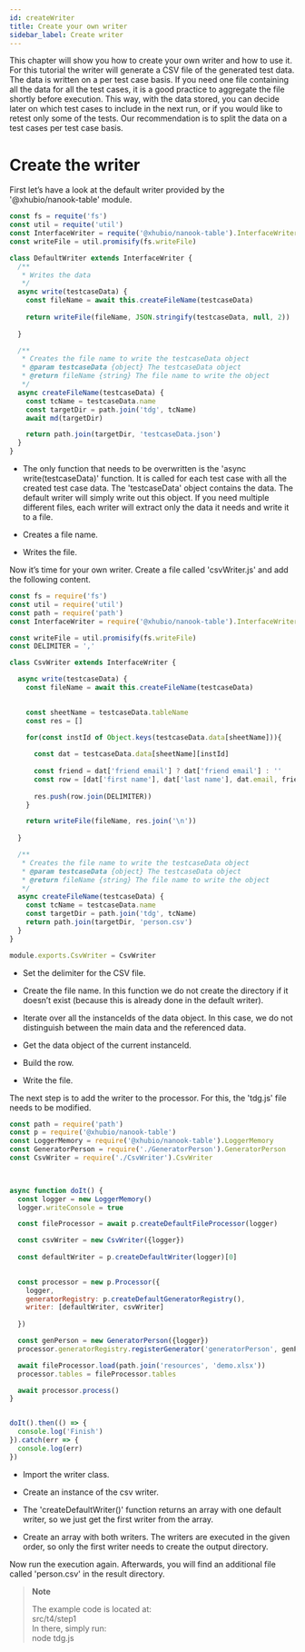 ```yaml
---
id: createWriter
title: Create your own writer
sidebar_label: Create writer
---
```



This chapter will show you how to create your own writer and how to use it. For this tutorial the writer will generate a CSV file of the generated test data. The data is written on a per test case basis. If you need one file containing all the data for all the test cases, it is a good practice to aggregate the file shortly  before execution. This way, with the data stored, you can decide later on which test cases to include in the next run, or if you would like to retest only some of the tests. Our recommendation is to split the data on a test cases per test case basis.

# Create the writer

First let’s have a look at the default writer provided by the '@xhubio/nanook-table' module.

``` js
const fs = requite('fs')
const util = requite('util')
const InterfaceWriter = requite('@xhubio/nanook-table').InterfaceWriter
const writeFile = util.promisify(fs.writeFile)

class DefaultWriter extends InterfaceWriter {
  /**
   * Writes the data
   */
  async write(testcaseData) {          
    const fileName = await this.createFileName(testcaseData)
                                       
    return writeFile(fileName, JSON.stringify(testcaseData, null, 2))
                                       
  }

  /**
   * Creates the file name to write the testcaseData object
   * @param testcaseData {object} The testcaseData object
   * @return fileName {string} The file name to write the object
   */
  async createFileName(testcaseData) {
    const tcName = testcaseData.name
    const targetDir = path.join('tdg', tcName)
    await md(targetDir)

    return path.join(targetDir, 'testcaseData.json')
  }
}
```

  - The only function that needs to be overwritten is the 'async write(testcaseData)' function. It is called for each test case with all the created test case data. The 'testcaseData' object contains the data. The default writer will simply write out this object. If you need multiple different files, each writer will extract only the data it needs and write it to a file.

  - Creates a file name.

  - Writes the file.

Now it’s time for your own writer. Create a file called 'csvWriter.js' and add the following content.

``` js
const fs = require('fs')
const util = require('util')
const path = require('path')
const InterfaceWriter = require('@xhubio/nanook-table').InterfaceWriter

const writeFile = util.promisify(fs.writeFile)
const DELIMITER = ','     

class CsvWriter extends InterfaceWriter {

  async write(testcaseData) {
    const fileName = await this.createFileName(testcaseData)
                          

    const sheetName = testcaseData.tableName
    const res = []

    for(const instId of Object.keys(testcaseData.data[sheetName])){
                          
      const dat = testcaseData.data[sheetName][instId]
                          
      const friend = dat['friend email'] ? dat['friend email'] : ''
      const row = [dat['first name'], dat['last name'], dat.email, friend]
                          
      res.push(row.join(DELIMITER))
    }

    return writeFile(fileName, res.join('\n'))
                          
  }

  /**
   * Creates the file name to write the testcaseData object
   * @param testcaseData {object} The testcaseData object
   * @return fileName {string} The file name to write the object
   */
  async createFileName(testcaseData) {
    const tcName = testcaseData.name
    const targetDir = path.join('tdg', tcName)
    return path.join(targetDir, 'person.csv')
  }
}

module.exports.CsvWriter = CsvWriter
```

  - Set the delimiter for the CSV file.

  - Create the file name. In this function we do not create the directory if it doesn’t exist (because this is already done in the default writer).

  - Iterate over all the instanceIds of the data object. In this case, we do not distinguish between the main data and the referenced data.

  - Get the data object of the current instanceId.

  - Build the row.

  - Write the file.

The next step is to add the writer to the processor. For this, the 'tdg.js' file needs to be modified.

``` js
const path = require('path')
const p = require('@xhubio/nanook-table')
const LoggerMemory = require('@xhubio/nanook-table').LoggerMemory
const GeneratorPerson = require('./GeneratorPerson').GeneratorPerson
const CsvWriter = require('./CsvWriter').CsvWriter
                      


async function doIt() {
  const logger = new LoggerMemory()
  logger.writeConsole = true

  const fileProcessor = await p.createDefaultFileProcessor(logger)

  const csvWriter = new CsvWriter({logger})
                      
  const defaultWriter = p.createDefaultWriter(logger)[0]
                      

  const processor = new p.Processor({
    logger,
    generatorRegistry: p.createDefaultGeneratorRegistry(),
    writer: [defaultWriter, csvWriter]
                      
  })

  const genPerson = new GeneratorPerson({logger})
  processor.generatorRegistry.registerGenerator('generatorPerson', genPerson)

  await fileProcessor.load(path.join('resources', 'demo.xlsx'))
  processor.tables = fileProcessor.tables

  await processor.process()
}


doIt().then(() => {
  console.log('Finish')
}).catch(err => {
  console.log(err)
})
```

  - Import the writer class.

  - Create an instance of the csv writer.

  - The 'createDefaultWriter()' function returns an array with one default writer, so we just get the first writer from the array.

  - Create an array with both writers. The writers are executed in the given order, so only the first writer needs to create the output directory.

Now run the execution again. Afterwards, you will find an additional file called 'person.csv' in the result directory.

> **Note**
> 
> The example code is located at:  
> src/t4/step1  
> In there, simply run:  
> node tdg.js
